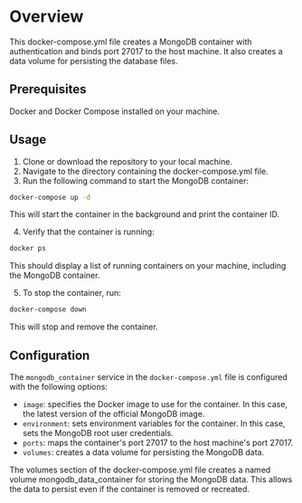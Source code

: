 # Overview
This docker-compose.yml file creates a MongoDB container with authentication and binds port 27017 to the host machine. It also creates a data volume for persisting the database files.

## Prerequisites
Docker and Docker Compose installed on your machine.

## Usage
1. Clone or download the repository to your local machine.
2. Navigate to the directory containing the docker-compose.yml file.
3. Run the following command to start the MongoDB container:
````bash
docker-compose up -d
````
This will start the container in the background and print the container ID.

4. Verify that the container is running:

````bash
docker ps
````
This should display a list of running containers on your machine, including the MongoDB container.

5. To stop the container, run:

````bash
docker-compose down
````
This will stop and remove the container.

## Configuration
The `mongodb_container` service in the `docker-compose.yml` file is configured with the following options:

- `image`: specifies the Docker image to use for the container. In this case, the latest version of the official MongoDB image.
- `environment`: sets environment variables for the container. In this case, sets the MongoDB root user credentials.
- `ports`: maps the container's port 27017 to the host machine's port 27017.
- `volumes`: creates a data volume for persisting the MongoDB data.

The volumes section of the docker-compose.yml file creates a named volume mongodb_data_container for storing the MongoDB data. 
This allows the data to persist even if the container is removed or recreated.